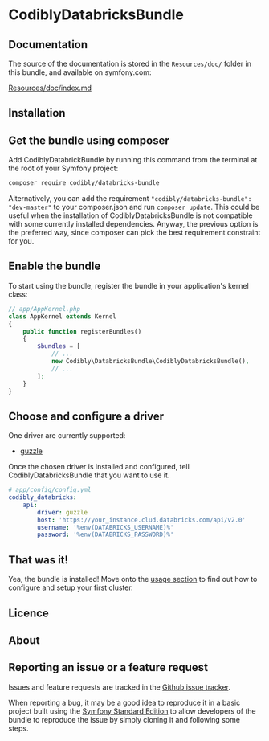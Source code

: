 CodiblyDatabricksBundle
=======================

Documentation
-------------

The source of the documentation is stored in the `Resources/doc/` folder
in this bundle, and available on symfony.com:

[Resources/doc/index.md](https://github.com/codibly/DatabricksBundle/blob/master/Resources/doc/index.md)

Installation
-------------

## Get the bundle using composer

Add CodiblyDatabrickBundle by running this command from the terminal at the root of
your Symfony project:

```bash
composer require codibly/databricks-bundle
```

Alternatively, you can add the requirement `"codibly/databricks-bundle": "dev-master"` to your composer.json and run `composer update`.
This could be useful when the installation of CodiblyDatabricksBundle is not compatible with some currently installed dependencies. Anyway, the previous option is the preferred way, since composer can pick the best requirement constraint for you.

## Enable the bundle

To start using the bundle, register the bundle in your application's kernel class:

```php
// app/AppKernel.php
class AppKernel extends Kernel
{
    public function registerBundles()
    {
        $bundles = [
            // ...
            new Codibly\DatabricksBundle\CodiblyDatabricksBundle(),
            // ...
        ];
    }
}
```

## Choose and configure a driver

One driver are currently supported:

  * [guzzle](http://www.doctrine-project.org/projects/orm.html)

Once the chosen driver is installed and configured, tell
CodiblyDatabricksBundle that you want to use it.

```yaml
# app/config/config.yml
codibly_databricks:
    api:
        driver: guzzle
        host: 'https://your_instance.clud.databricks.com/api/v2.0'
        username: '%env(DATABRICKS_USERNAME)%'
        password: '%env(DATABRICKS_PASSWORD)%'
```

## That was it!

Yea, the bundle is installed! Move onto the [usage section](usage.md) to find out how
to configure and setup your first cluster.

Licence
-------

About
-----

Reporting an issue or a feature request
---------------------------------------

Issues and feature requests are tracked in the [Github issue tracker](https://github.com/Codibly/DatabricksBundle/issues).

When reporting a bug, it may be a good idea to reproduce it in a basic project
built using the [Symfony Standard Edition](https://github.com/symfony/symfony-standard)
to allow developers of the bundle to reproduce the issue by simply cloning it
and following some steps.
